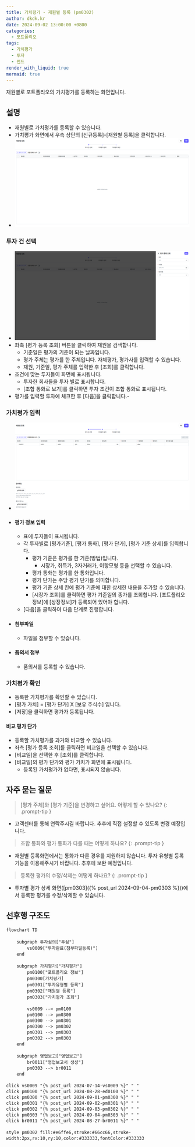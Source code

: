 ```yaml
---
title: 가치평가 - 재원별 등록 (pm0302)
author: dkdk.kr
date: 2024-09-02 13:00:00 +0800
categories:
  - 포트폴리오
tags:
  - 가치평가
  - 투자
  - 펀드
render_with_liquid: true
mermaid: true
---
```

재원별로 포트폴리오의 가치평가를 등록하는 화면입니다.
## 설명
- 재원별로 가치평가를 등록할 수 있습니다. 
- 가치평가 화면에서 우측 상단의 [신규등록]-[재원별 등록]을 클릭합니다.
- ![가치평가7](assets/img/Pasted%20image%2020250122151101.png)
### 투자 건 선택
-  ![가치평가8](assets/img/Pasted%20image%2020250122151122.png)
- 좌측 [평가 등록 조회] 버튼을 클릭하여 재원을 검색합니다.
	- 기준일은 평가의 기준이 되는 날짜입니다. 
	- 평가 주체는 평가를 한 주체입니다. 자체평가, 평가사를 입력할 수 있습니다.
	- 재원, 기준일, 평가 주체를 입력한 후 [조회]를 클릭합니다.
- 조건에 맞는 투자들이 화면에 표시됩니다.
	- 투자한 회사들을 투자 별로 표시합니다.
	- [조합 통화로 보기]를 클릭하면 투자 조건이 조합 통화로 표시됩니다.
- 평가를 입력할 투자에 체크한 후 [다음]을 클릭합니다.-
### 가치평가 입력
- ![가치평가9](assets/img/Pasted%20image%2020250122151528.png)
- #### 평가 정보 입력
	- 표에 투자들이 표시됩니다.
	- 각 투자별로 [평가기준], [평가 통화], [평가 단가], [평가 기준 상세]를 입력합니다.
		- 평가 기준은 평가를 한 기준(방법)입니다.
			- 시장가, 취득가, 3자거래가, 이항모형 등을 선택할 수 있습니다.
		- 평가 통화는 평가를 한 통화입니다.
		- 평가 단가는 주당 평가 단가를 의미합니다.
		- 평가 기준 상세 칸에 평가 기준에 대한 상세한 내용을 추가할 수 있습니다.
		- [시장가 조회]를 클릭하면 평가 기준일의 종가를 조회합니다. [포트폴리오 정보]에 [상장정보]가 등록되어 있어야 합니다.	
	- [다음]을 클릭하여 다음 단계로 진행합니다.
- #### 첨부파일
	- 파일을 첨부할 수 있습니다.
- #### 품의서 첨부
	- 품의서를 등록할 수 있습니다.
### 가치평가 확인
- 등록한 가치평가를 확인할 수 있습니다.
- [평가 가치] = [평가 단가] X [보유 주식수] 입니다.
- [저장]을 클릭하면 평가가 등록됩니다. 
#### 비교 평가 단가
- 등록할 가치평가를 과거와 비교할 수 있습니다.
- 좌측 [평가 등록 조회]를 클릭하면 비교일을 선택할 수 있습니다.
- [비교일]을 선택한 후 [조회]를 클릭합니다.
- [비교일]의 평가 단가와 평가 가치가 화면에 표시됩니다.
	- 등록된 가치평가가 없다면, 표시되지 않습니다.

## 자주 묻는 질문

> [평가 주체]와 [평가 기준]을 변경하고 싶어요. 어떻게 할 수 있나요?
{: .prompt-tip }

- 고객센터를 통해 연락주시길 바랍니다. 추후에 직접 설정할 수 있도록 변경 예정입니다. 

> 조합 통화와 평가 통화가 다를 때는 어떻게 하나요?
{: .prompt-tip }

- 재원별 등록화면에서는 통화가 다른 경우를 지원하지 않습니다. 투자 유형별 등록 기능을 이용해주시기 바랍니다. 추후에 보완 예정입니다. 

> 등록한 평가의 수정/삭제는 어떻게 하나요?
{: .prompt-tip }

- 투자별 평가 상세 화면([pm0303]({% post_url 2024-09-04-pm0303 %}))에서 등록한 평가를 수정/삭제할 수 있습니다.
  

## 선후행 구조도
```mermaid
flowchart TD

    subgraph 투자심의["투심"]
        vs0009["투자완료(첨부파일등록)"]
    end

    subgraph 가치평가["가치평가"]
	    pm0100["포트폴리오 정보"]
	    pm0300[가치평가]
        pm0301["투자유형별 등록"]
        pm0302["재원별 등록"]
        pm0303["가치평가 조회"]
        
        vs0009 --> pm0100
        pm0100 --> pm0300
	    pm0300 --> pm0301
        pm0300 --> pm0302
        pm0301 --> pm0303
        pm0302 --> pm0303       
    end

    subgraph 영업보고["영업보고"]
        br0011["영업보고서 생성"]
        pm0303 --> br0011
    end

click vs0009 "{% post_url 2024-07-14-vs0009 %}" " "
click pm0100 "{% post_url 2024-08-28-ed0100 %}" " "
click pm0300 "{% post_url 2024-09-01-pm0300 %}" " "
click pm0301 "{% post_url 2024-09-02-pm0301 %}" " "
click pm0302 "{% post_url 2024-09-03-pm0302 %}" " "
click pm0303 "{% post_url 2024-09-04-pm0303 %}" " "
click br0011 "{% post_url 2024-08-27-br0011 %}" " "

style pm0302 fill:#e6ffe6,stroke:#66cc66,stroke-width:2px,rx:10,ry:10,color:#333333,fontColor:#333333


```